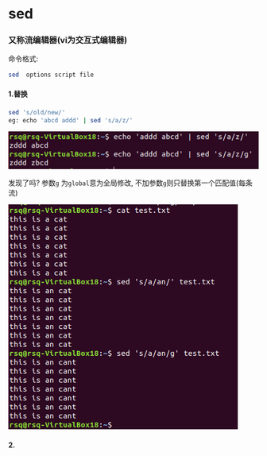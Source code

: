 # sed

### 又称流编辑器\(vi为交互式编辑器\)

命令格式:

```bash
sed  options script file
```

#### 1.替换

```bash
sed 's/old/new/'
eg: echo 'abcd addd' | sed 's/a/z/'
```

![](/assets/import.png)

发现了吗? 参数`g` 为`global`意为全局修改, 不加参数`g`则只替换第一个匹配值\(每条流\)

![](/assets/import1.png)

#### 2.





